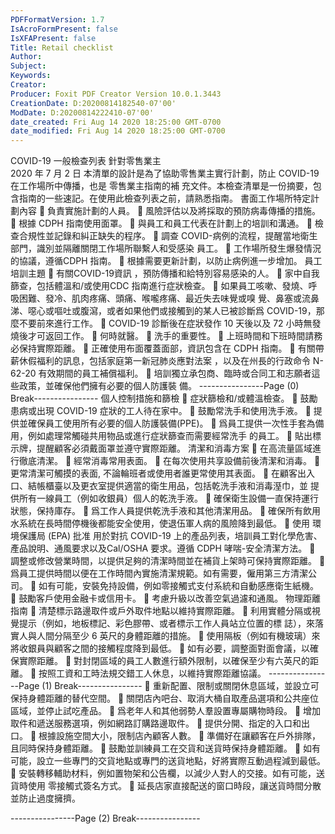 ```yaml
---
PDFFormatVersion: 1.7
IsAcroFormPresent: false
IsXFAPresent: false
Title: Retail checklist
Author: 
Subject: 
Keywords: 
Creator: 
Producer: Foxit PDF Creator Version 10.0.1.3443
CreationDate: D:20200814182540-07'00'
ModDate: D:20200814222410-07'00'
date_created: Fri Aug 14 2020 18:25:00 GMT-0700
date_modified: Fri Aug 14 2020 18:25:00 GMT-0700
---
```

COVID-19 一般檢查列表 
針對零售業主  
2020 年 7 月 2 日 
本清單的設計是為了協助零售業主實行計劃，防止 COVID-19 在工作場所中傳播，也是 零售業主指南的補
充文件。本檢查清單是一份摘要，包含指南的一些速記。在使用此檢查列表之前，請熟悉指南。 
書面工作場所特定計劃內容 
 負責實施計劃的人員。 
 風險評估以及將採取的預防病毒傳播的措施。 
 根據 CDPH 指南使用面罩。 
 與員工和員工代表在計劃上的培訓和溝通。 
 檢查合規性並記錄和糾正缺失的程序。 
 調查 COVID-病例的流程，提醒當地衛生部門，識別並隔離關閉工作場所聯繫人和受感染
員工。 
 工作場所發生爆發情況的協議，遵循CDPH 指南。 
 根據需要更新計劃，以防止病例進一步增加。 
員工培訓主題 
 有關COVID-19資訊 ，預防傳播和給特別容易感染的人。 
 家中自我篩查，包括體溫和/或使用CDC 指南進行症狀檢查。 
 如果員工咳嗽、發燒、呼吸困難、發冷、肌肉疼痛、頭痛、喉嚨疼痛、最近失去味覺或嗅
覺、鼻塞或流鼻涕、噁心或嘔吐或腹瀉，或者如果他們或接觸到的某人已被診斷爲 
COVID-19，那麼不要前來進行工作。 
 COVID-19 診斷後在症狀發作 10 天後以及 72 小時無發燒後才可返回工作。 
 何時就醫。 
 洗手的重要性。 
 上班時間和下班時間請務必保持實際距離。 
 正確使用布面覆蓋面部，資訊包含在 CDPH 指南。 
 有關帶薪休假福利的訊息，包括家庭第一新冠肺炎應對法案 ，以及在州長的行政命令 N-
62-20 有效期間的員工補償福利。
 培訓獨立承包商、臨時或合同工和志願者這些政策，並確保他們擁有必要的個人防護裝
備。 
----------------Page (0) Break----------------
個人控制措施和篩檢 
 症狀篩檢和/或體溫檢查。 
 鼓勵患病或出現 COVID-19 症狀的工人待在家中。 
 鼓勵常洗手和使用洗手液。 
 提供並確保員工使用所有必要的個人防護裝備(PPE)。 
 爲員工提供一次性手套為備用，例如處理常觸碰共用物品或進行症狀篩查而需要經常洗手
的員工。 
 貼出標示牌，提醒顧客必須戴面罩並遵守實際距離。 
清潔和消毒方案 
 在高流量區域進行徹底清潔。 
 經常消毒常用表面。 
 在每次使用共享設備前後清潔和消毒。 
 更常清潔可觸摸的表面, 不論輪班者或使用者誰更常使用其表面。 
 在顧客出入口、結帳櫃臺以及更衣室提供適當的衛生用品，包括乾洗手液和消毒溼巾，並
提供所有一線員工（例如收銀員）個人的乾洗手液。 
 確保衛生設備一直保持運行狀態，保持庫存。 
 爲工作人員提供乾洗手液和其他清潔用品。 
 確保所有飲用水系統在長時間停機後都能安全使用，使退伍軍人病的風險降到最低。 
 使用 環境保護局 (EPA) 批准 用於對抗 COVID-19 上的產品列表，培訓員工對化學危害、
產品說明、通風要求以及Cal/OSHA 要求。遵循 CDPH 哮喘-安全清潔方法。 
 調整或修改營業時間，以提供足夠的清潔時間並在補貨上架時可保持實際距離。 
 爲員工提供時間以便在工作時間內實施清潔規範。如有需要，僱用第三方清潔公司。 
 如有可能，安裝免持設備，例如零接觸式支付系統和自動感應衛生紙機。 
 鼓勵客戶使用金融卡或信用卡。 
 考慮升級以改善空氣過濾和通風。 
物理距離指南 
 清楚標示路邊取件或戶外取件地點以維持實際距離。 
 利用實體分隔或視覺提示（例如，地板標記、彩色膠帶、或者標示工作人員站立位置的標
誌），來落實人與人間分隔至少 6 英尺的身體距離的措施。 
 使用隔板（例如有機玻璃）來將收銀員與顧客之間的接觸程度降到最低。 
 如有必要，調整面對面會議，以確保實際距離。 
 對封閉區域的員工人數進行額外限制，以確保至少有六英尺的距離。 
 按照工資和工時法規交錯工人休息，以維持實際距離協議。 
----------------Page (1) Break----------------
 重新配置、限制或關閉休息區域，並設立可保持身體距離的替代空間。 
 關閉店內吧台、取消大桶自取產品選項和公共座位區域，並停止試吃產品。 
 爲老年人和其他弱勢人羣設置專屬購物時段。 
 增加取件和遞送服務選項，例如網路訂購路邊取件。 
 提供分開、指定的入口和出口。 
 根據設施空間大小，限制店內顧客人數。 
 準備好在讓顧客在戶外排隊，且同時保持身體距離。 
 鼓勵並訓練員工在交貨和送貨時保持身體距離。 
 如有可能，設立一些專門的交貨地點或專門的送貨地點，好將實際互動過程減到最低。 
 安裝轉移輔助材料，例如置物架和公告欄，以減少人對人的交接。如有可能，送貨時使用
零接觸式簽名方式。 
 延長店家直接配送的窗口時段，讓送貨時間分散並防止過度擁擠。 
 
 
----------------Page (2) Break----------------
